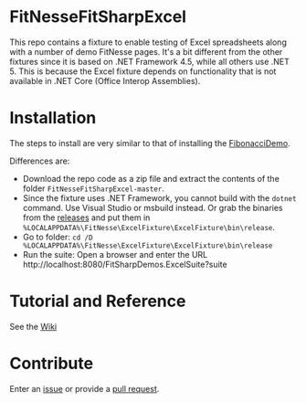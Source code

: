 # FitNesseFitSharpExcel
This repo contains a fixture to enable testing of Excel spreadsheets along with a number of demo FitNesse pages.
It's a bit different from the other fixtures since it is based on .NET Framework 4.5, while all others use .NET 5.
This is because the Excel fixture depends on functionality that is not available in .NET Core (Office Interop Assemblies).

# Installation
The steps to install are very similar to that of installing the [FibonacciDemo](../../../FitNesseFitSharpFibonacciDemo).

Differences are:
* Download the repo code as a zip file and extract the contents of the folder `FitNesseFitSharpExcel-master`. 
* Since the fixture uses .NET Framework, you cannot build with the `dotnet` command. Use Visual Studio or msbuild instead. Or grab the binaries from the [releases](../../releases) and put them in `%LOCALAPPDATA%\FitNesse\ExcelFixture\ExcelFixture\bin\release`.
* Go to folder: `cd /D %LOCALAPPDATA%\FitNesse\ExcelFixture\ExcelFixture\bin\release`
* Run the suite: Open a browser and enter the URL http://localhost:8080/FitSharpDemos.ExcelSuite?suite

# Tutorial and Reference
See the [Wiki](../../wiki)

# Contribute
Enter an [issue](../../issues) or provide a [pull request](../../pulls). 
